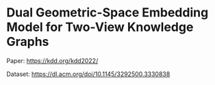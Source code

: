# Dual Geometric-Space Embedding Model for Two-View Knowledge Graphs

Paper: https://kdd.org/kdd2022/

Dataset: https://dl.acm.org/doi/10.1145/3292500.3330838
